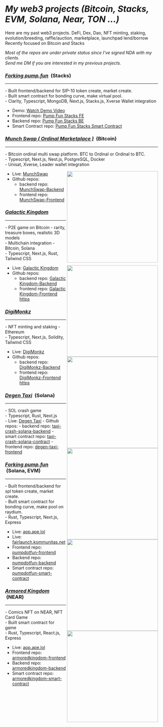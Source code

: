 # <i>My web3 projects (Bitcoin, Stacks, EVM, Solana, Near, TON ...)</i>

Here are my past web3 projects.
DeFi, Dex, Dao, NFT minting, staking, evolution/breeding, raffle/auction, marketplace, launchpad lend/borrow
Recently focused on Bitcoin and Stacks

<div><i>Most of the repos are under private status since I've signed NDA with my clients.</i></div>
<div><i>Send me DM if you are interested in my previous projects.</i></div>

<h3><u><strong><i>Forking pump.fun</i></strong></u> &nbsp;(Stacks)</h3>
<hr />

<div>- Built frontend/backend for SIP-10 token create, market create.</div>
<div>- Built smart contract for bonding curve, make virtual pool.</div>
<div>- Clarity, Typescript, MongoDB, Next.js, Stacks.js, Xverse Wallet integration</div>

- Demo: <a href="https://x.com/Immutal0/status/1828502268708331927">Watch Demo Video</a>
- Frontend repo: <a href="https://github.com/damon1205/Pump-Fun-Stx-FE">Pump Fun Stacks FE</a>
- Backend repo: <a href="https://github.com/damon1205/Pump-Fun-Stx-BE">Pump Fun Stacks BE</a>
- Smart Contract repo: <a href="https://github.com/damon1205/Pump-Fun-Stx-FT">Pump Fun Stacks Smart Contract</a>

<h3><u><strong><i>Munch Swap ( Ordinal Marketplace )</i></strong></u> &nbsp;(Bitcoin)</h3>
<hr />
<div>- Bitcoin ordinal multi swap platform. BTC to Ordinal or Ordinal to BTC.<div>
<div>- Typescript, Next.js, Nest.js, PostgreSQL, Docker<div>
<div>- Unisat, Xverse, Leader wallet integration<div>
<img align="right" width="300px" src="https://github.com/damon1205/web3-projects/blob/main/assets/munchswap.png">

- Live: <a href="https://munchswap.xyz/">MunchSwap</a>
- Github repos:
  - backend repo: <a href="https://github.com/muncheruniverse/swap-apis">MunchSwap-Backend</a>
  - frontend repo: <a href="https://github.com/muncheruniverse/munchswap/">MunchSwap-Frontend</a>

<h3><u><strong><i>Galactic Kingdom</i></strong></u></h3>
<hr />
<div>- P2E game on Bitcoin - rarity, treasure boxes, realistic 3D models<div>
<div>- Multichain integration - Bitcoin, Solana<div>
<div>- Typescript, Next.js, Rust, Tailwind CSS<div>
<img align="right" width="300px" src="https://github.com/damon1205/web3-projects/blob/main/assets/galactickingdom.png">

- Live: <a href="https://galactickingdom.io/">Galactic Kingdom</a>
- Github repos:
  - backend repo: <a href="https://github.com/damon1205/Galactic-Kingdom-BE">Galactic Kingdom-Backend</a>
  - frontend repo: <a href="https://github.com/damon1205/Galactic-Kingdom-FE">Galactic Kingdom-Frontend https</a>

<h3><u><strong><i>DigiMonkz</i></strong></u></h3>
<hr />
<div>- NFT minting and staking - Ethereum<div>
<div>- Typescript, Next.js, Solidity, Tailwind CSS<div>
<img align="right" width="300px" src="https://github.com/damon1205/web3-projects/blob/main/assets/digimonkz.png">

- Live: <a href="https://digimonkz.com/">DigiMonkz</a>
- Github repos:
  - backend repo: <a href="https://github.com/damon1205/DigiMonkz-BE">DigiMonkz-Backend</a>
  - frontend repo: <a href="https://github.com/damon1205/DigiMonkz-FE">DigiMonkz-Frontend https</a>

<h3><u><strong><i>Degen Taxi</i></strong></u> &nbsp;(Solana)</h3>
<hr />

<img align="right" width="300px" src="https://github.com/damon1205/web3-projects/blob/main/assets/degentaxi.png">

<div>- SOL crash game<div>
<div>- Typescript, Rust, Next.js</div>
- Live: <a href="https://degentaxi.io">Degen Taxi</a>
- Github repos: 
  - backend repo: <a href="https://github.com/damon1205/taxi-crash-solana-backend">taxi-crash-solana-backend</a>
  - smart contract repo: <a href="https://github.com/damon1205/taxi-crash-solana-contract">taxi-crash-solana-contract</a>
  - frontend repo: <a href="https://github.com/damon1205/degen-taxi-frontend">degen-taxi-frontend</a>

<h3><u><strong><i>Forking pump.fun</i></strong></u> &nbsp;(Solana, EVM)</h3>
<hr />

<img align="right" width="300px" src="https://github.com/damon1205/web3-projects/blob/main/assets/pumpfun.png">
<div>- Built frontend/backend for spl token create, market create.</div>
<div>- Built smart contract for bonding curve, make pool on raydium.</div>
<div>- Rust, Typescript, Next.js, Express</div>

- Live: <a href="https://app.ape.lol/">app.ape.lol</a>
- Live: <a href="https://fairlaunch.kommunitas.net/">fairlaunch.kommunitas.net</a>
- Frontend repo: <a href="https://github.com/damon1205/pump-fun-frontend">pumpdotfun-frontend</a>
- Backend repo: <a href="https://github.com/damon1205/pump-fun-backend">pumpdotfun-backend</a>
- Smart contract repo: <a href="https://github.com/damon1205/pump-fun-smart-contract">pumpdotfun-smart-contract</a>

<h3><u><strong><i>Armored Kingdom</i></strong></u> &nbsp;(NEAR)</h3>
<hr />

<img align="right" width="300px" src="https://github.com/damon1205/web3-projects/blob/main/assets/armoredkingdom.png">
<div>- Comics NFT on NEAR, NFT Card Game</div>
<div>- Built smart contract for game</div>
<div>- Rust, Typescript, React.js, Express</div>

- Live: <a href="https://www.armoredkingdom.com/">app.ape.lol</a>
- Frontend repo: <a href="https://github.com/damon1205/armoredkingdom-fe">armoredkingdom-frontend</a>
- Backend repo: <a href="https://github.com/damon1205/armoredkingdom-be">armoredkingdom-backend</a>
- Smart contract repo: <a href="https://github.com/damon1205/armoredkingdom-smart-contract">armoredkingdom-smart-contract</a>
